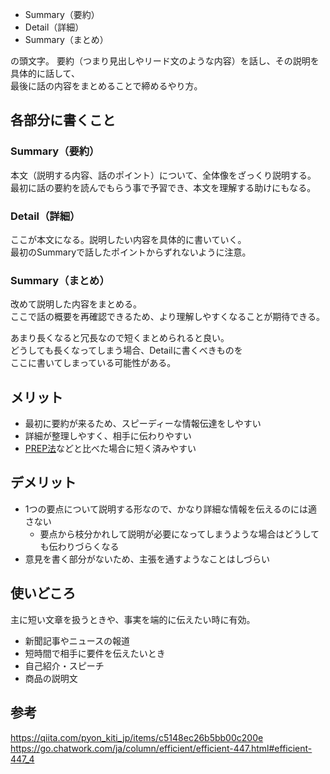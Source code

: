 * Summary（要約）
* Detail（詳細）
* Summary（まとめ）

の頭文字。
要約（つまり見出しやリード文のような内容）を話し、その説明を具体的に話して、  
最後に話の内容をまとめることで締めるやり方。

## 各部分に書くこと
### Summary（要約）
本文（説明する内容、話のポイント）について、全体像をざっくり説明する。  
最初に話の要約を読んでもらう事で予習でき、本文を理解する助けにもなる。

### Detail（詳細）
ここが本文になる。説明したい内容を具体的に書いていく。  
最初のSummaryで話したポイントからずれないように注意。

### Summary（まとめ）
改めて説明した内容をまとめる。  
ここで話の概要を再確認できるため、より理解しやすくなることが期待できる。

あまり長くなると冗長なので短くまとめられると良い。  
どうしても長くなってしまう場合、Detailに書くべきものを  
ここに書いてしまっている可能性がある。

## メリット
* 最初に要約が来るため、スピーディーな情報伝達をしやすい
* 詳細が整理しやすく、相手に伝わりやすい
* [PREP法](/Writing/PREP法.md)などと比べた場合に短く済みやすい

## デメリット
* 1つの要点について説明する形なので、かなり詳細な情報を伝えるのには適さない
  - 要点から枝分かれして説明が必要になってしまうような場合はどうしても伝わりづらくなる
* 意見を書く部分がないため、主張を通すようなことはしづらい

## 使いどころ
主に短い文章を扱うときや、事実を端的に伝えたい時に有効。  

* 新聞記事やニュースの報道
* 短時間で相手に要件を伝えたいとき
* 自己紹介・スピーチ
* 商品の説明文

## 参考
https://qiita.com/pyon_kiti_jp/items/c5148ec26b5bb00c200e  
https://go.chatwork.com/ja/column/efficient/efficient-447.html#efficient-447_4